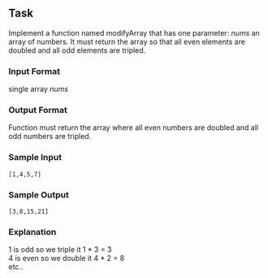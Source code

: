 ## Task

Implement a function named modifyArray that has one parameter: _nums_ an array of numbers. It must return the array so that all even elements are doubled and all odd elements are tripled.

### Input Format

single array _nums_

### Output Format

Function must return the array where all even numbers are doubled and all odd numbers are tripled.

### Sample Input
```
[1,4,5,7]
```
### Sample Output
```
[3,8,15,21]
```
### Explanation
1 is odd so we triple it 1 * 3 = 3\
4 is even so we double it 4 * 2 = 8\
etc..